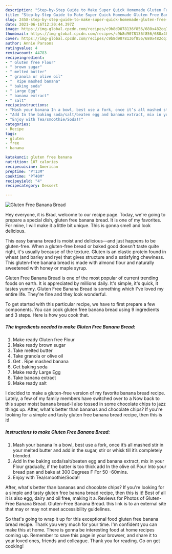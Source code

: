 ```yaml
---
description: "Step-by-Step Guide to Make Super Quick Homemade Gluten Free Banana Bread"
title: "Step-by-Step Guide to Make Super Quick Homemade Gluten Free Banana Bread"
slug: 2458-step-by-step-guide-to-make-super-quick-homemade-gluten-free-banana-bread
date: 2021-06-16T12:20:44.397Z
image: https://img-global.cpcdn.com/recipes/c9b8d9078136f856/680x482cq70/gluten-free-banana-bread-recipe-main-photo.jpg
thumbnail: https://img-global.cpcdn.com/recipes/c9b8d9078136f856/680x482cq70/gluten-free-banana-bread-recipe-main-photo.jpg
cover: https://img-global.cpcdn.com/recipes/c9b8d9078136f856/680x482cq70/gluten-free-banana-bread-recipe-main-photo.jpg
author: Annie Parsons
ratingvalue: 4
reviewcount: 44783
recipeingredient:
- " Gluten free Flour"
- " brown sugar"
- " melted butter"
- " granola or olive oil"
- "  Ripe mashed banana"
- " baking soda"
- " Large Egg"
- " banana extract"
- " salt"
recipeinstructions:
- "Mash your banana In a bowl, best use a fork, once it’s all mashed stir in your melted butter and add in the sugar, stir or whisk till it’s completely blended."
- "Add In the baking soda/salt/beaten egg and banana extract, mix in your Flour gradually, if the batter is too thick add In the olive oil.Pour Into your bread pan and bake at 300 Degrees F For 50 -60mins."
- "Enjoy with Tea/smoothie/Soda!!"
categories:
- Recipe
tags:
- gluten
- free
- banana

katakunci: gluten free banana 
nutrition: 107 calories
recipecuisine: American
preptime: "PT13M"
cooktime: "PT40M"
recipeyield: "4"
recipecategory: Dessert

---
```



![Gluten Free Banana Bread](https://img-global.cpcdn.com/recipes/c9b8d9078136f856/680x482cq70/gluten-free-banana-bread-recipe-main-photo.jpg)

Hey everyone, it is Brad, welcome to our recipe page. Today, we're going to prepare a special dish, gluten free banana bread. It is one of my favorites. For mine, I will make it a little bit unique. This is gonna smell and look delicious.

This easy banana bread is moist and delicious—and just happens to be gluten-free. When a gluten-free bread or baked good doesn&#39;t taste quite right, it&#39;s usually because of the texture. Gluten is an elastic protein found in wheat (and barley and rye) that gives structure and a satisfying chewiness. This gluten-free banana bread is made with almond flour and naturally sweetened with honey or maple syrup.

Gluten Free Banana Bread is one of the most popular of current trending foods on earth. It is appreciated by millions daily. It's simple, it's quick, it tastes yummy. Gluten Free Banana Bread is something which I've loved my entire life. They're fine and they look wonderful.


To get started with this particular recipe, we have to first prepare a few components. You can cook gluten free banana bread using 9 ingredients and 3 steps. Here is how you cook that.

<!--inarticleads1-->

##### The ingredients needed to make Gluten Free Banana Bread:

1. Make ready  Gluten free Flour
1. Make ready  brown sugar
1. Take  melted butter
1. Take  granola or olive oil
1. Get  . Ripe mashed banana
1. Get  baking soda
1. Make ready  Large Egg
1. Take  banana extract
1. Make ready  salt


I decided to make a gluten-free version of my favorite banana bread recipe. Lately, a few of my family members have switched over to a Now back to this super moist banana bread-I also tossed in some chocolate chips to jazz things up. After, what&#39;s better than bananas and chocolate chips? If you&#39;re looking for a simple and tasty gluten free banana bread recipe, then this is it! 

<!--inarticleads2-->

##### Instructions to make Gluten Free Banana Bread:

1. Mash your banana In a bowl, best use a fork, once it’s all mashed stir in your melted butter and add in the sugar, stir or whisk till it’s completely blended.
1. Add In the baking soda/salt/beaten egg and banana extract, mix in your Flour gradually, if the batter is too thick add In the olive oil.Pour Into your bread pan and bake at 300 Degrees F For 50 -60mins.
1. Enjoy with Tea/smoothie/Soda!!


After, what&#39;s better than bananas and chocolate chips? If you&#39;re looking for a simple and tasty gluten free banana bread recipe, then this is it! Best of all it is also egg, dairy and oil free, making it a. Reviews for Photos of Gluten-Free Banana Bread. Gluten-Free Banana Bread. this link is to an external site that may or may not meet accessibility guidelines. 

So that's going to wrap it up for this exceptional food gluten free banana bread recipe. Thank you very much for your time. I'm confident you can make this at home. There is gonna be interesting food at home recipes coming up. Remember to save this page in your browser, and share it to your loved ones, friends and colleague. Thank you for reading. Go on get cooking!
